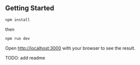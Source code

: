 ## Getting Started

```bash
npm install
```

then

```bash
npm run dev
```

Open [http://localhost:3000](http://localhost:3000) with your browser to see the result.

TODO: add readme